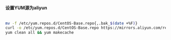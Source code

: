 



###

#### 设置YUM源为aliyun

```bash

mv -f /etc/yum.repos.d/CentOS-Base.repo{,.bak_$(date +%F)}
curl -o /etc/yum.repos.d/CentOS-Base.repo https://mirrors.aliyun.com/repo/Centos-7.repo
yum clean all && yum makecache

```